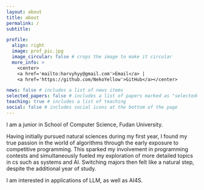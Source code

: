 ```yaml
---
layout: about
title: about
permalink: /
subtitle:

profile:
  align: right
  image: prof_pic.jpg
  image_circular: false # crops the image to make it circular
  more_info: >
    <center>
    <a href='mailto:harvyhyy@gmail.com'>Email</a> | 
    <a href='https://github.com/NekoYellow'>GitHub</a></center>

news: false # includes a list of news items
selected_papers: false # includes a list of papers marked as "selected={true}"
teaching: true # includes a list of teaching
social: false # includes social icons at the bottom of the page
---
```


I am a junior in School of Computer Science, Fudan University.

Having initially pursued natural sciences during my first year, I found my true passion in the world of algorithms through the early exposure to competitive programming. This sparked my involvement in programming contests and simultaneously fueled my exploration of more detailed topics in cs such as systems and AI. Switching majors then felt like a natural step, despite the additional year of study.

I am interested in applications of LLM, as well as AI4S.
